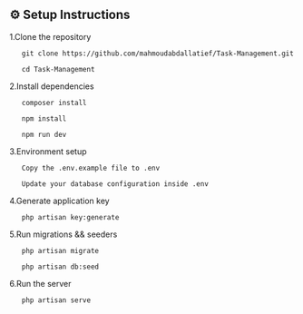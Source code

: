 ## ⚙️ Setup Instructions

  1.Clone the repository

       git clone https://github.com/mahmoudabdallatief/Task-Management.git
      
       cd Task-Management
      
   2.Install dependencies

       composer install
       
       npm install
       
       npm run dev

      
   3.Environment setup

       Copy the .env.example file to .env
      
       Update your database configuration inside .env
       
   4.Generate application key

       php artisan key:generate
       
   5.Run migrations && seeders

       php artisan migrate
       
       php artisan db:seed 
       
   6.Run the server

       php artisan serve

